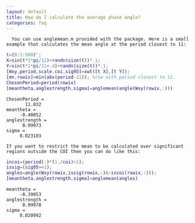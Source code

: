 ```yaml
---
layout: default
title: How do I calculate the average phase angle?
categories: faq
---
```

      You can use anglemean.m provided with the package. Here is a small example that calculates the mean angle at the period closest to 11:

```matlab
t=(0:1:500)';
X=sin(t*2*pi/11)+randn(size(t))*.1;
Y=sin(t*2*pi/11+.4)+randn(size(t))*.1;
[Wxy,period,scale,coi,sig95]=xwt([t X],[t Y]);
[mn,rowix]=min(abs(period-11)); %row with period closest to 11.
ChosenPeriod=period(rowix)
[meantheta,anglestrength,sigma]=anglemean(angle(Wxy(rowix,:)))
```

```
ChosenPeriod =
       11.032
meantheta =
     -0.40052
anglestrength =
      0.99973
sigma =
     0.023103

```
    If you want to restrict the mean to be calculated over significant regions outside the COI then you can do like this:

```matlab
incoi=(period(:)*(1./coi)>1);
issig=(sig95>=1);
angles=angle(Wxy(rowix,issig(rowix,:)&~incoi(rowix,:)));
[meantheta,anglestrength,sigma]=anglemean(angles)
```

```
meantheta =
     -0.39953
anglestrength =
      0.99978
sigma =
     0.020992

```
    